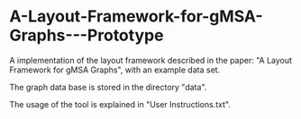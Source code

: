 # A-Layout-Framework-for-gMSA-Graphs---Prototype
A implementation of the layout framework described in the paper: "A Layout Framework for gMSA Graphs", with an example data set.

The graph data base is stored in the directory "data".

The usage of the tool is explained in "User Instructions.txt".
